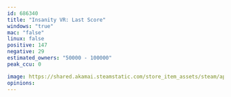 ```yaml
---
id: 686340
title: "Insanity VR: Last Score"
windows: "true"
mac: "false"
linux: false
positive: 147
negative: 29
estimated_owners: "50000 - 100000"
peak_ccu: 0

image: https://shared.akamai.steamstatic.com/store_item_assets/steam/apps/686340/header.jpg?t=1502809073
opinions:
---
```

